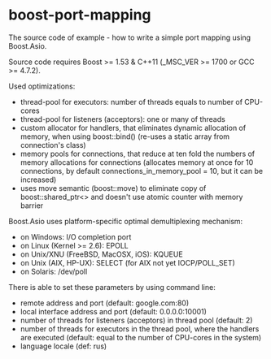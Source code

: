 boost-port-mapping
================

The source code of example - how to write a simple port mapping using Boost.Asio.

Source code requires Boost >= 1.53 & C++11 (_MSC_VER >= 1700 or GCC >= 4.7.2).


Used optimizations:
- thread-pool for executors: number of threads equals to number of CPU-cores
- thread-pool for listeners (acceptors): one or many of threads
- custom allocator for handlers, that eliminates dynamic allocation of memory, when using boost::bind() (re-uses a static array from connection's class)
- memory pools for connections, that reduce at ten fold the numbers of memory allocations for connections (allocates memory at once for 10 connections, by default connections_in_memory_pool = 10, but it can be increased)
- uses move semantic (boost::move) to eliminate copy of boost::shared_ptr<> and doesn't use atomic counter with memory barrier


Boost.Asio uses platform-specific optimal demultiplexing mechanism:
- on Windows: I/O completion port
- on Linux (Kernel >= 2.6): EPOLL
- on Unix/XNU (FreeBSD, MacOSX, iOS): KQUEUE
- on Unix (AIX, HP-UX): SELECT (for AIX not yet IOCP/POLL_SET)
- on Solaris: /dev/poll


There is able to set these parameters by using command line:
- remote address and port (default: google.com:80)
- local interface address and port (default: 0.0.0.0:10001)
- number of threads for listeners (acceptors) in thread pool (default: 2)
- number of threads for executors in the thread pool, where the handlers are executed (default: equal to the number of CPU-cores in the system)
- language locale (def: rus)

